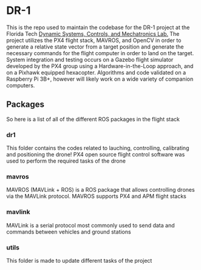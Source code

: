 # DR-1

This is the repo used to maintain the codebase for the DR-1 project at the Florida Tech [Dynamic Systems, Controls, and Mechatronics Lab.](https://research.fit.edu/dynamic-systems-and-controls-lab/)  The project utilizes the PX4 flight stack, MAVROS, and OpenCV in order to generate a relative state vector from a target position and generate the necessary commands for the flight computer in order to land on the target. System integration and testing occurs on a Gazebo flight simulator developed by the PX4 group using a Hardware-in-the-Loop approach, and on a Pixhawk equipped hexacopter. Algorithms and code validated on a Raspberry Pi 3B+, however will likely work on a wide variety of companion computers.

## Packages
So here is a list of all of the different ROS packages in the flight stack

### dr1
This folder contains the codes related to lauching, controlling, calibrating and positioning the drone! PX4 open source flight control software was used to perform the required tasks of the drone  

### mavros
MAVROS (MAVLink + ROS) is a ROS package that allows controlling drones via the MAVLink protocol. MAVROS supports PX4 and APM flight stacks

### mavlink
MAVLink is a serial protocol most commonly used to send data and commands between vehicles and ground stations

### utils
This folder is made to update different tasks of the project 

